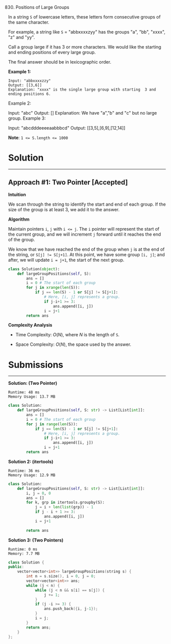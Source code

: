 830. Positions of Large Groups

In a string `S` of lowercase letters, these letters form consecutive groups of the same character.

For example, a string like `S` = "abbxxxxzyy" has the groups "a", "bb", "xxxx", "z" and "yy".

Call a group large if it has 3 or more characters.  We would like the starting and ending positions of every large group.

The final answer should be in lexicographic order.

**Example 1:**
```
Input: "abbxxxxzzy"
Output: [[3,6]]
Explanation: "xxxx" is the single large group with starting  3 and ending positions 6.
```
Example 2:

Input: "abc"
Output: []
Explanation: We have "a","b" and "c" but no large group.
Example 3:

Input: "abcdddeeeeaabbbcd"
Output: [[3,5],[6,9],[12,14]]
 

**Note**:  `1 <= S.length <= 1000`

# Solution
---
## Approach #1: Two Pointer [Accepted]
**Intuition**

We scan through the string to identify the start and end of each group. If the size of the group is at least 3, we add it to the answer.

**Algorithm**

Maintain pointers `i`, `j` with `i <= j`. The `i` pointer will represent the start of the current group, and we will increment `j` forward until it reaches the end of the group.

We know that we have reached the end of the group when `j` is at the end of the string, or `S[j] != S[j+1]`. At this point, we have some group `[i, j]`; and after, we will update `i = j+1`, the start of the next group.

```python
class Solution(object):
    def largeGroupPositions(self, S):
        ans = []
        i = 0 # The start of each group
        for j in xrange(len(S)):
            if j == len(S) - 1 or S[j] != S[j+1]:
                # Here, [i, j] represents a group.
                if j-i+1 >= 3:
                    ans.append([i, j])
                i = j+1
        return ans
```

**Complexity Analysis**

* Time Complexity: $O(N)$, where $N$ is the length of `S`.

* Space Complexity: $O(N)$, the space used by the answer.


# Submissions
---
**Solution: (Two Pointer)**
```
Runtime: 48 ms
Memory Usage: 13.7 MB
```
```python
class Solution:
    def largeGroupPositions(self, S: str) -> List[List[int]]:
        ans = []
        i = 0 # The start of each group
        for j in range(len(S)):
            if j == len(S) - 1 or S[j] != S[j+1]:
                # Here, [i, j] represents a group.
                if j-i+1 >= 3:
                    ans.append([i, j])
                i = j+1
        return ans
```

**Solution 2: (itertools)**
```
Runtime: 36 ms
Memory Usage: 12.9 MB
```
```python
class Solution:
    def largeGroupPositions(self, S: str) -> List[List[int]]:
        i, j = 0, 0
        ans = []
        for k, grp in itertools.groupby(S):
            j = i + len(list(grp)) - 1
            if j - i + 1 >= 3:
                ans.append([i, j])
            i = j+1
        
        return ans
```

**Solution 3: (Two Pointers)**
```
Runtime: 0 ms
Memory: 7.7 MB
```
```c++
class Solution {
public:
    vector<vector<int>> largeGroupPositions(string s) {
        int n = s.size(), i = 0, j = 0;
        vector<vector<int>> ans;
        while (j < n) {
            while (j < n && s[i] == s[j]) {
                j += 1;
            }
            if (j -i >= 3) {
                ans.push_back({i, j-1});
            }
            i = j;
        }
        return ans;
    }
};
```
